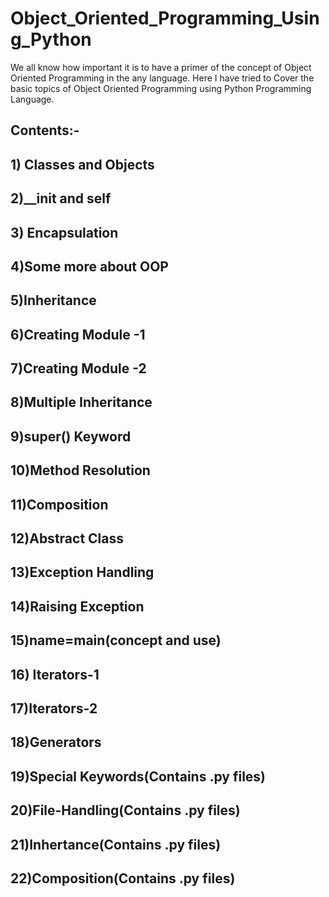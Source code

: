 # Object_Oriented_Programming_Using_Python
We all know how important it is to have a primer of the concept of Object Oriented Programming in the any language. Here I have tried to Cover the basic topics of Object Oriented Programming using Python Programming Language.
## Contents:-
## 1) Classes and Objects
## 2)__init and self 
## 3) Encapsulation
## 4)Some more about OOP
## 5)Inheritance
## 6)Creating Module -1
## 7)Creating Module -2
## 8)Multiple Inheritance
## 9)super() Keyword
## 10)Method Resolution 
## 11)Composition
## 12)Abstract Class
## 13)Exception Handling
## 14)Raising Exception
## 15)__name__=__main__(concept and use)
## 16) Iterators-1
## 17)Iterators-2
## 18)Generators 
## 19)Special Keywords(Contains .py files)
## 20)File-Handling(Contains .py files)
## 21)Inhertance(Contains .py files)
## 22)Composition(Contains .py files)
